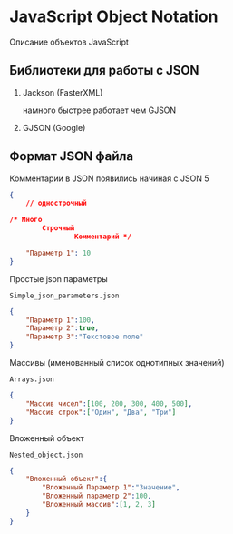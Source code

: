 # JavaScript Object Notation

Описание объектов JavaScript

## Библиотеки для работы с JSON

1. Jackson (FasterXML) 

	намного быстрее работает чем GJSON
	
2. GJSON (Google)

## Формат JSON файла

Комментарии в JSON появились начиная с JSON 5

```json
{
	// однострочный

/* Много 
		Строчный
				Комментарий */

	"Параметр 1": 10
}
```
Простые json параметры

`Simple_json_parameters.json`

```json
{
	"Параметр 1":100,
	"Параметр 2":true,
	"Параметр 3":"Текстовое поле" 
}
```

Массивы (именованный список однотипных значений)

`Arrays.json`

```json
{
	"Массив чисел":[100, 200, 300, 400, 500],
	"Массив строк":["Один", "Два", "Три"]
}
```

Вложенный объект

`Nested_object.json`

```json
{
	"Вложенный объект":{
		"Вложенный Параметр 1":"Значение",
		"Вложенный параметр 2":100,
		"Вложенный массив":[1, 2, 3]
	}
}
```

